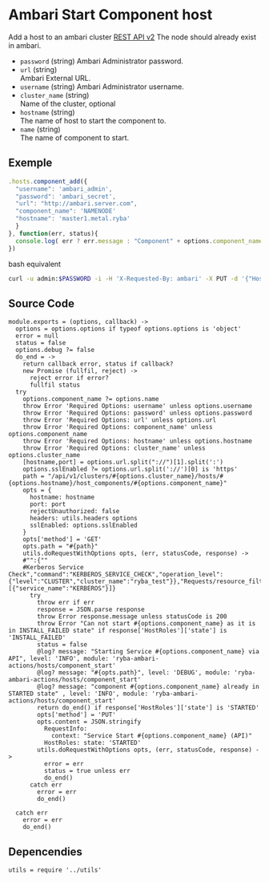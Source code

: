 # Ambari Start Component host

Add a host to an ambari cluster [REST API v2](https://github.com/apache/ambari/blob/trunk/ambari-server/docs/api/v1)
The node should already exist in ambari.

* `password` (string)
  Ambari Administrator password.
* `url` (string)   
  Ambari External URL.
* `username` (string)
  Ambari Administrator username.
* `cluster_name` (string)   
  Name of the cluster, optional
* `hostname` (string)   
  The name of host to start the component to.
* `name` (string)   
  The name of component to start.



## Exemple

```js
.hosts.component_add({
  "username": 'ambari_admin',
  "password": 'ambari_secret',
  "url": "http://ambari.server.com",
  "component_name": 'NAMENODE'
  "hostname": 'master1.metal.ryba'
  }
}, function(err, status){
  console.log( err ? err.message : "Component" + options.component_name + "Started: " + status)
})
```
bash equivalent
```bash
curl -u admin:$PASSWORD -i -H 'X-Requested-By: ambari' -X PUT -d '{"HostRoles": {"state": "STARTED"}}' http://AMBARI_SERVER_HOST:8080/api/v1/clusters/CLUSTER_NAME/hosts/NEW_HOST_ADDED/host_components/GANGLIA_MONITOR
```

## Source Code

    module.exports = (options, callback) ->
      options = options.options if typeof options.options is 'object'
      error = null
      status = false
      options.debug ?= false
      do_end = ->
        return callback error, status if callback?
        new Promise (fullfil, reject) ->
          reject error if error?
          fullfil status
      try
        options.component_name ?= options.name
        throw Error 'Required Options: username' unless options.username
        throw Error 'Required Options: password' unless options.password
        throw Error 'Required Options: url' unless options.url
        throw Error 'Required Options: component_name' unless options.component_name
        throw Error 'Required Options: hostname' unless options.hostname
        throw Error 'Required Options: cluster_name' unless options.cluster_name
        [hostname,port] = options.url.split("://")[1].split(':')
        options.sslEnabled ?= options.url.split('://')[0] is 'https'
        path = "/api/v1/clusters/#{options.cluster_name}/hosts/#{options.hostname}/host_components/#{options.component_name}"
        opts = {
          hostname: hostname
          port: port
          rejectUnauthorized: false
          headers: utils.headers options
          sslEnabled: options.sslEnabled
        }
        opts['method'] = 'GET'
        opts.path = "#{path}"
        utils.doRequestWithOptions opts, (err, statusCode, response) ->
        #"":{""
        #Kerberos Service Check","command":"KERBEROS_SERVICE_CHECK","operation_level":{"level":"CLUSTER","cluster_name":"ryba_test"}},"Requests/resource_filters":[{"service_name":"KERBEROS"}]}	
          try
            throw err if err
            response = JSON.parse response
            throw Error response.message unless statusCode is 200
            throw Error "Can not start #{options.component_name} as it is in INSTALL_FAILED state" if response['HostRoles']['state'] is 'INSTALL_FAILED'
            status = false
            @log? message: "Starting Service #{options.component_name} via API", level: 'INFO', module: 'ryba-ambari-actions/hosts/component_start'
            @log? message: "#{opts.path}", level: 'DEBUG', module: 'ryba-ambari-actions/hosts/component_start'
            @log? message: "component #{options.component_name} already in STARTED state" , level: 'INFO', module: 'ryba-ambari-actions/hosts/component_start'
            return do_end() if response['HostRoles']['state'] is 'STARTED'
            opts['method'] = 'PUT'
            opts.content = JSON.stringify
              RequestInfo:
                context: "Service Start #{options.component_name} (API)"
              HostRoles: state: 'STARTED'
            utils.doRequestWithOptions opts, (err, statusCode, response) ->
              error = err
              status = true unless err
              do_end()
          catch err
            error = err
            do_end()
            
      catch err
        error = err
        do_end()

## Depencendies

    utils = require '../utils'
